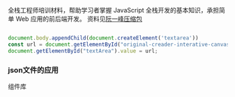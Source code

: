 全栈工程师培训材料，帮助学习者掌握 JavaScript 全栈开发的基本知识，承担简单 Web 应用的前后端开发。
资料见[阮一峰压缩包](https://github.com/ruanyf/jstraining.git)
```js

document.body.appendChild(document.createElement('textarea'))
const url = document.getElementById("original-creader-interative-canvas-1").toDataURL()
document.getElementById("textArea").value = url;

```


### json文件的应用
组件库
